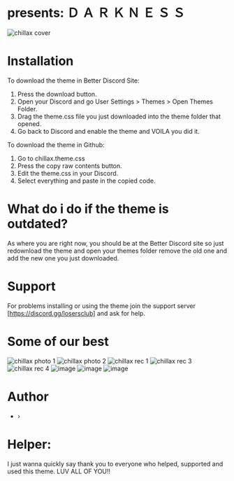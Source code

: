 #  presents:   Ｄ Ａ Ｒ Ｋ Ｎ Ｅ Ｓ Ｓ
![chillax cover](https://github.com/warrayquipsome/Chillax/assets/84565593/eedd9969-6f6d-4cf0-8885-89cefa473085)

# Installation
To download the theme in Better Discord Site:
1. Press the download button.
2. Open your Discord and go User Settings > Themes > Open Themes Folder.
3. Drag the theme.css file you just downloaded into the theme folder that opened.
4. Go back to Discord and enable the theme and VOILA you did it.

To download the theme in Github:
1. Go to chillax.theme.css
2. Press the copy raw contents button.
3. Edit the theme.css in your Discord.
4. Select everything and paste in the copied code.



# What do i do if the theme is outdated?
As where you are right now, you should be at the Better Discord site so just redownload the theme and open your themes folder remove the old one and add the new one you just downloaded.

# Support
For problems installing or using the theme join the support server [https://discord.gg/losersclub] and ask for help.

# Some of our best
![chillax photo 1](https://github.com/warrayquipsome/Chillax/assets/84565593/b8f6e950-0dcc-45bc-a4ef-8f42285a0e4a)
![chillax photo 2](https://github.com/warrayquipsome/Chillax/assets/84565593/ed4425f6-48d4-4b21-bf78-42ae1a5d51ea)
![chillax rec 1](https://github.com/warrayquipsome/Chillax/assets/84565593/083833a3-12bb-4350-af87-6f6e5e1af1bd)
![chillax rec 3](https://github.com/warrayquipsome/Chillax/assets/84565593/79094b2d-ec24-404d-bd7b-87457886a6c8)
![chillax rec 4](https://github.com/warrayquipsome/Chillax/assets/84565593/41bb7383-159e-4693-93e6-27db7f9c2336)
![image](https://github.com/warrayquipsome/Chillax/assets/84565593/825cfc4d-8920-4187-8393-bfa5d83d6cd2)
![image](https://github.com/warrayquipsome/Chillax/assets/84565593/f4fa6f61-b523-4e3c-a5e3-0707f01ac1fa)
![image](https://github.com/warrayquipsome/Chillax/assets/84565593/0fd0a150-07f6-42fd-9ee8-ca5867ceedf0)


# Author
- › 
# Helper:


I just wanna quickly say thank you to everyone who helped, supported and used this theme. LUV ALL OF YOU!!
